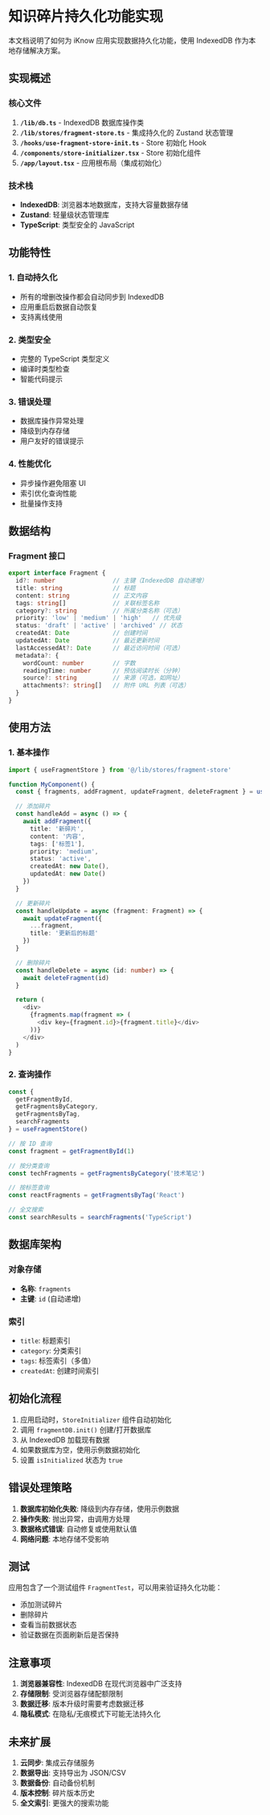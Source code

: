 # 知识碎片持久化功能实现

本文档说明了如何为 iKnow 应用实现数据持久化功能，使用 IndexedDB 作为本地存储解决方案。

## 实现概述

### 核心文件

1. **`/lib/db.ts`** - IndexedDB 数据库操作类
2. **`/lib/stores/fragment-store.ts`** - 集成持久化的 Zustand 状态管理
3. **`/hooks/use-fragment-store-init.ts`** - Store 初始化 Hook
4. **`/components/store-initializer.tsx`** - Store 初始化组件
5. **`/app/layout.tsx`** - 应用根布局（集成初始化）

### 技术栈

- **IndexedDB**: 浏览器本地数据库，支持大容量数据存储
- **Zustand**: 轻量级状态管理库
- **TypeScript**: 类型安全的 JavaScript

## 功能特性

### 1. 自动持久化
- 所有的增删改操作都会自动同步到 IndexedDB
- 应用重启后数据自动恢复
- 支持离线使用

### 2. 类型安全
- 完整的 TypeScript 类型定义
- 编译时类型检查
- 智能代码提示

### 3. 错误处理
- 数据库操作异常处理
- 降级到内存存储
- 用户友好的错误提示

### 4. 性能优化
- 异步操作避免阻塞 UI
- 索引优化查询性能
- 批量操作支持

## 数据结构

### Fragment 接口
```typescript
export interface Fragment {
  id?: number                // 主键（IndexedDB 自动递增）
  title: string              // 标题
  content: string            // 正文内容
  tags: string[]             // 关联标签名称
  category?: string          // 所属分类名称（可选）
  priority: 'low' | 'medium' | 'high'   // 优先级
  status: 'draft' | 'active' | 'archived' // 状态
  createdAt: Date            // 创建时间
  updatedAt: Date            // 最近更新时间
  lastAccessedAt?: Date      // 最近访问时间（可选）
  metadata?: {
    wordCount: number        // 字数
    readingTime: number      // 预估阅读时长（分钟）
    source?: string          // 来源（可选，如网址）
    attachments?: string[]   // 附件 URL 列表（可选）
  }
}
```

## 使用方法

### 1. 基本操作

```typescript
import { useFragmentStore } from '@/lib/stores/fragment-store'

function MyComponent() {
  const { fragments, addFragment, updateFragment, deleteFragment } = useFragmentStore()

  // 添加碎片
  const handleAdd = async () => {
    await addFragment({
      title: '新碎片',
      content: '内容',
      tags: ['标签1'],
      priority: 'medium',
      status: 'active',
      createdAt: new Date(),
      updatedAt: new Date()
    })
  }

  // 更新碎片
  const handleUpdate = async (fragment: Fragment) => {
    await updateFragment({
      ...fragment,
      title: '更新后的标题'
    })
  }

  // 删除碎片
  const handleDelete = async (id: number) => {
    await deleteFragment(id)
  }

  return (
    <div>
      {fragments.map(fragment => (
        <div key={fragment.id}>{fragment.title}</div>
      ))}
    </div>
  )
}
```

### 2. 查询操作

```typescript
const { 
  getFragmentById, 
  getFragmentsByCategory, 
  getFragmentsByTag, 
  searchFragments 
} = useFragmentStore()

// 按 ID 查询
const fragment = getFragmentById(1)

// 按分类查询
const techFragments = getFragmentsByCategory('技术笔记')

// 按标签查询
const reactFragments = getFragmentsByTag('React')

// 全文搜索
const searchResults = searchFragments('TypeScript')
```

## 数据库架构

### 对象存储
- **名称**: `fragments`
- **主键**: `id` (自动递增)

### 索引
- `title`: 标题索引
- `category`: 分类索引
- `tags`: 标签索引（多值）
- `createdAt`: 创建时间索引

## 初始化流程

1. 应用启动时，`StoreInitializer` 组件自动初始化
2. 调用 `fragmentDB.init()` 创建/打开数据库
3. 从 IndexedDB 加载现有数据
4. 如果数据库为空，使用示例数据初始化
5. 设置 `isInitialized` 状态为 `true`

## 错误处理策略

1. **数据库初始化失败**: 降级到内存存储，使用示例数据
2. **操作失败**: 抛出异常，由调用方处理
3. **数据格式错误**: 自动修复或使用默认值
4. **网络问题**: 本地存储不受影响

## 测试

应用包含了一个测试组件 `FragmentTest`，可以用来验证持久化功能：

- 添加测试碎片
- 删除碎片
- 查看当前数据状态
- 验证数据在页面刷新后是否保持

## 注意事项

1. **浏览器兼容性**: IndexedDB 在现代浏览器中广泛支持
2. **存储限制**: 受浏览器存储配额限制
3. **数据迁移**: 版本升级时需要考虑数据迁移
4. **隐私模式**: 在隐私/无痕模式下可能无法持久化

## 未来扩展

1. **云同步**: 集成云存储服务
2. **数据导出**: 支持导出为 JSON/CSV
3. **数据备份**: 自动备份机制
4. **版本控制**: 碎片版本历史
5. **全文索引**: 更强大的搜索功能